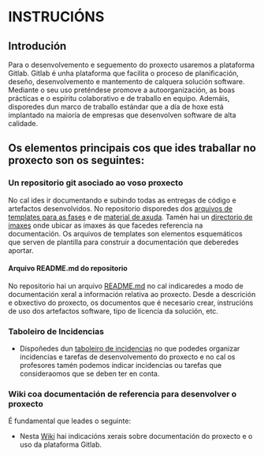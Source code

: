# INSTRUCIÓNS

## Introdución

Para o desenvolvemento e seguemento do proxecto usaremos a plataforma Gitlab. Gitlab é unha plataforma que facilita o proceso de planificación, deseño, desenvolvemento e mantemento de calquera solución software. Mediante o seu uso preténdese promove a autoorganización, as boas prácticas e o espíritu colaborativo e de traballo en equipo. Ademáis, disporedes dun marco de traballo estándar que a día de hoxe está implantado na maioría de empresas que desenvolven software de alta calidade.

## Os elementos principais cos que ides traballar no proxecto son os seguintes:

### Un repositorio git asociado ao voso proxecto

No cal ides ir documentando e subindo todas as entregas de código e artefactos desenvolvidos. No repositorio disporedes dos [arquivos de templates para as fases](doc/templates) e de [material de axuda](doc/material_axuda). Tamén hai un [directorio de imaxes](doc/img) onde ubicar as imaxes ás que facedes referencia na documentación.  Os arquivos de templates son elementos esquemáticos que serven de plantilla para construir a documentación que deberedes aportar.

#### Arquivo README.md do repositorio

No repositorio hai un arquivo [README.md](README.md) no cal indicaredes a modo de documentación xeral a información relativa ao proxecto. Desde a descrición e obxectivo do proxecto, os documentos que é necesario crear, instrucións de uso dos artefactos software, tipo de licencia da solución, etc.

### Taboleiro de Incidencias

*  Dispoñedes dun [taboleiro de incidencias](../-/boards) no que podedes organizar incidencias e tarefas de desenvolvemento do proxecto e no cal os profesores tamén podemos indicar incidencias ou tarefas que consideraomos que se deben ter en conta.

### Wiki coa documentación de referencia para desenvolver o proxecto

É fundamental que leades o seguinte:

*  Nesta <a href="https://gitlab.iessanclemente.net/documentacion/doc/-/wikis/home" target="_blank">Wiki</a> hai indicacións xerais sobre documentación do proxecto e o uso da plataforma Gitlab.

